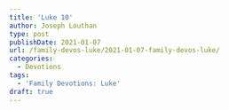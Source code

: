 ```yaml
---
title: 'Luke 10'
author: Joseph Louthan
type: post
publishDate: 2021-01-07
url: /family-devos-luke/2021-01-07-family-devos-luke/
categories:
  - Devotions
tags:
  - 'Family Devotions: Luke'
draft: true
---
```

